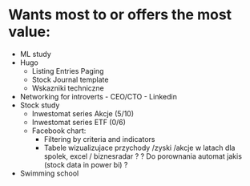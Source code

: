 # Wants most to or offers the most value:
- ML study
- Hugo
    - Listing Entries Paging
    - Stock Journal template
    - Wskazniki techniczne
- Networking for introverts - CEO/CTO - Linkedin
- Stock study
    - Inwestomat series Akcje (5/10)
    - Inwestomat series ETF (0/6)
    - Facebook chart:
        - Filtering by criteria and indicators
        - Tabele wizualizujace przychody /zyski /akcje w latach dla spolek, excel / biznesradar ? ? Do porownania automat jakis (stock data in power bi) ?
- Swimming school